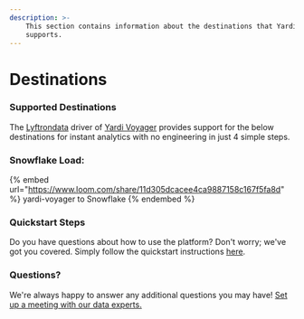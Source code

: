 ```yaml
---
description: >-
    This section contains information about the destinations that Yardi Voyager
    supports.
---
```


# Destinations

### Supported Destinations

The [Lyftrondata](https://www.lyftrondata.com/) driver of [Yardi Voyager](https://www.lyftrondata.com/integration/yardi-voyager/) provides support for the below destinations for instant analytics with no engineering in just 4 simple steps.

### Snowflake Load:

{% embed url="https://www.loom.com/share/11d305dcacee4ca9887158c167f5fa8d" %}
yardi-voyager to Snowflake
{% endembed %}

### Quickstart Steps

Do you have questions about how to use the platform? Don't worry; we've got you covered. Simply follow the quickstart instructions [here](../../../quickstart-steps.md).

### Questions? <a href="#questions" id="questions"></a>

We're always happy to answer any additional questions you may have! [Set up a meeting with our data experts.](https://www.lyftrondata.com/book-a-meeting/)
